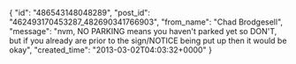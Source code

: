  {
   "id": "486543148048289",
   "post_id": "462493170453287_482690341766903",
   "from_name": "Chad Brodgesell",
   "message": "nvm, NO PARKING means you haven't parked yet so DON'T, but if you already are prior to the sign/NOTICE being put up then it would be okay",
   "created_time": "2013-03-02T04:03:32+0000"
 }
